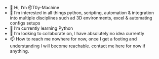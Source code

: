 - 👋 Hi, I’m @T0y-Machine
- 👀 I’m interested in all things python, scripting, automation & integration into multiple disciplines such ad 3D environments, excel & automating configs setups
- 🌱 I’m currently learning Python
- 💞️ I’m looking to collaborate on, I have absolutely no idea currently
- 📫 How to reach me nowhere for now, once I get a footing and understanding I will become reachable. contact me here for now if anything.

<!---
T0y-Machine/T0y-Machine is a ✨ special ✨ repository because its `README.md` (this file) appears on your GitHub profile.
You can click the Preview link to take a look at your changes.
--->
